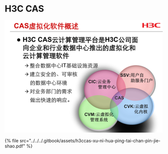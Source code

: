 # H3C CAS

![](../../../.gitbook/assets/2345-jie-tu-20200109213835.png)

{% file src="../../../.gitbook/assets/h3ccas-xu-ni-hua-ping-tai-chan-pin-jie-shao.pdf" %}

